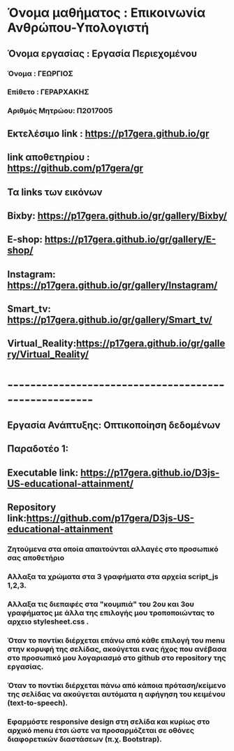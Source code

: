 # Όνομα μαθήματος : Επικοινωνία Ανθρώπου-Υπολογιστή
## Όνομα εργασίας : Εργασία Περιεχομένου
### Όνομα : ΓΕΩΡΓΙΟΣ
### Επίθετο : ΓΕΡΑΡΧΑΚΗΣ
### Αριθμός Μητρώου: Π2017005
 ## Eκτελέσιμο link : https://p17gera.github.io/gr
 ## link αποθετηρίου : https://github.com/p17gera/gr
 ## Τα links των εικόνων
 ## Bixby: https://p17gera.github.io/gr/gallery/Bixby/
 ## E-shop: https://p17gera.github.io/gr/gallery/E-shop/
 ## Instagram: https://p17gera.github.io/gr/gallery/Instagram/
 ## Smart_tv: https://p17gera.github.io/gr/gallery/Smart_tv/
 ## Virtual_Reality:https://p17gera.github.io/gr/gallery/Virtual_Reality/
 
 # -----------------------------------------------------
## Εργασία Ανάπτυξης: Οπτικοποίηση δεδομένων
 ## Παραδοτέο 1:
 ## Executable link: https://p17gera.github.io/D3js-US-educational-attainment/

## Repository link:https://github.com/p17gera/D3js-US-educational-attainment

### Ζητούμενα στα οποία απαιτούνται αλλαγές στο προσωπικό σας αποθετήριο
### Αλλαξα τα χρώματα στα 3 γραφήματα στα αρχεία script_js 1,2,3.

### Aλλαξα τις διεπαφές στα "κουμπιά" του 2ου και 3ου γραφήματος με άλλα της επιλογής μου τροποποιώντας το αρχειο stylesheet.css .

### Όταν το ποντίκι διέρχεται επάνω από κάθε επιλογή του menu στην κορυφή της σελίδας, ακούγεται ενας ήχος που ανέβασα στο προσωπικό μου λογαριασμό στο github στο repository της εργασίας.

### Όταν το ποντίκι διέρχεται πάνω από κάποια πρόταση/κείμενο της σελίδας να ακούγεται αυτόματα η αφήγηση του κειμένου (text-to-speech). 

### Εφαρμόστε responsive design στη σελίδα και κυρίως στο αρχικό menu έτσι ώστε να προσαρμόζεται σε οθόνες διαφορετικών διαστάσεων (π.χ. Bootstrap).

